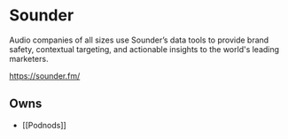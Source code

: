# Sounder
Audio companies of all sizes use Sounder’s data tools to provide brand safety, contextual targeting, and actionable insights to the world's leading marketers.

https://sounder.fm/

## Owns
* [[Podnods]]
